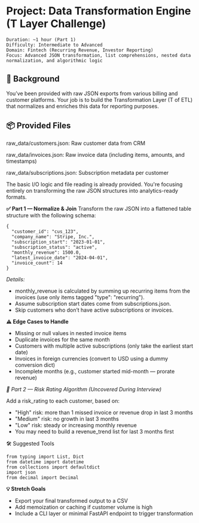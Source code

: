 # Project: Data Transformation Engine (T Layer Challenge)
```
Duration: ~1 hour (Part 1)
Difficulty: Intermediate to Advanced
Domain: Fintech (Recurring Revenue, Investor Reporting)
Focus: Advanced JSON transformation, list comprehensions, nested data normalization, and algorithmic logic
```

## 📄 Background
You’ve been provided with raw JSON exports from various billing and customer platforms. Your job is to build the Transformation Layer (T of ETL) that normalizes and enriches this data for reporting purposes.

## 📦 Provided Files
raw_data/customers.json: Raw customer data from CRM

raw_data/invoices.json: Raw invoice data (including items, amounts, and timestamps)

raw_data/subscriptions.json: Subscription metadata per customer

The basic I/O logic and file reading is already provided. You're focusing entirely on transforming the raw JSON structures into analytics-ready formats.


**✅ Part 1 — Normalize & Join**
Transform the raw JSON into a flattened table structure with the following schema:

```
{
  "customer_id": "cus_123",
  "company_name": "Stripe, Inc.",
  "subscription_start": "2023-01-01",
  "subscription_status": "active",
  "monthly_revenue": 1500.0,
  "latest_invoice_date": "2024-04-01",
  "invoice_count": 14
}
```

*Details:*

- monthly_revenue is calculated by summing up recurring items from the invoices (use only items tagged "type": "recurring").
- Assume subscription start dates come from subscriptions.json.
- Skip customers who don’t have active subscriptions or invoices.

**⚠️ Edge Cases to Handle**
- Missing or null values in nested invoice items
- Duplicate invoices for the same month
- Customers with multiple active subscriptions (only take the earliest start date)
- Invoices in foreign currencies (convert to USD using a dummy conversion dict)
- Incomplete months (e.g., customer started mid-month — prorate revenue)

*🧩 Part 2 — Risk Rating Algorithm (Uncovered During Interview)*

Add a risk_rating to each customer, based on:
- "High" risk: more than 1 missed invoice or revenue drop in last 3 months
- "Medium" risk: no growth in last 3 months
- "Low" risk: steady or increasing monthly revenue
- You may need to build a revenue_trend list for last 3 months first

🛠 Suggested Tools
```
from typing import List, Dict
from datetime import datetime
from collections import defaultdict
import json
from decimal import Decimal
```

**💡 Stretch Goals**
- Export your final transformed output to a CSV
- Add memoization or caching if customer volume is high
- Include a CLI layer or minimal FastAPI endpoint to trigger transformation

